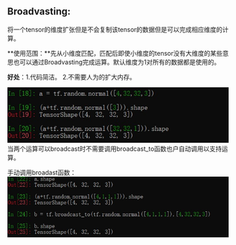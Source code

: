 ## Broadvasting:

将一个tensor的维度扩张但是不会复制该tensor的数据但是可以完成相应维度的计算。

**使用范围：**先从小维度匹配，匹配后即使小维度的tensor没有大维度的某些意思也可以通过Broadvasting完成运算。默认维度为1对所有的数据都是使用的。

**好处**：1.代码简洁。
			2.不需要人为的扩大内存。

![](photo\Broadcasting1.jpg)
当两个运算可以broadcast时不需要调用broadcast_to函数也户自动调用以支持运算。

手动调用broadast函数：
![](photo\Broadcasting2.jpg)